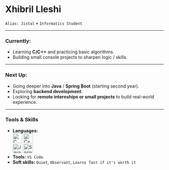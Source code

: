 # Xhibril Lleshi  
`Alias: Jistal` • `Informatics Student`


---

### Currently:
- Learning **C/C++** and practicing basic algorithms.  
- Building small console projects to sharpen logic / skills.  

---

### Next Up:
- Going deeper into **Java** / **Spring Boot** (starting second year).  
- Exploring **backend development**.  
- Looking for **remote internships or small projects** to build real-world experience.  

---

### Tools & Skills
- **Languages:** <br>
  <img src="https://cdn.jsdelivr.net/gh/devicons/devicon@latest/icons/c/c-original.svg" height="30" title="C"/>
  <img src="https://cdn.jsdelivr.net/gh/devicons/devicon@latest/icons/cplusplus/cplusplus-original.svg" height="30" title="C++"/>
  <br/>
  <img src="https://cdn.jsdelivr.net/gh/devicons/devicon@latest/icons/java/java-original.svg" height="30" title="Java"/>
  <img src="https://cdn.jsdelivr.net/gh/devicons/devicon@latest/icons/spring/spring-original.svg" height="30" title="Spring"/>
- **Tools:** `VS Code`.
- **Soft skills:** `Quiet`, `Observant`, `Learns fast if it's worth it`


